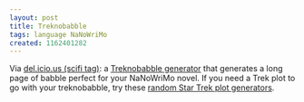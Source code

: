 ```yaml
---
layout: post
title: Treknobabble
tags: language NaNoWriMo
created: 1162401282
---
```

Via [del.icio.us (scifi tag)](http://www.mcdemarco.net/aggregator/sources/25):  a [Treknobabble generator](http://desplesda.net/treknobabble/) that generates a long page of babble perfect for your NaNoWriMo novel.  If you need a Trek plot to go with your treknobabble, try these [random Star Trek plot generators](http://www.randomplots.com/).
